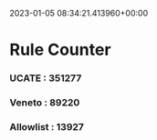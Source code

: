 2023-01-05 08:34:21.413960+00:00
# Rule Counter 
 ### UCATE : 351277

 ### Veneto : 89220

 ### Allowlist : 13927